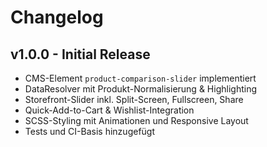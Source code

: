 # Changelog

## v1.0.0 - Initial Release
- CMS-Element `product-comparison-slider` implementiert
- DataResolver mit Produkt-Normalisierung & Highlighting
- Storefront-Slider inkl. Split-Screen, Fullscreen, Share
- Quick-Add-to-Cart & Wishlist-Integration
- SCSS-Styling mit Animationen und Responsive Layout
- Tests und CI-Basis hinzugefügt

